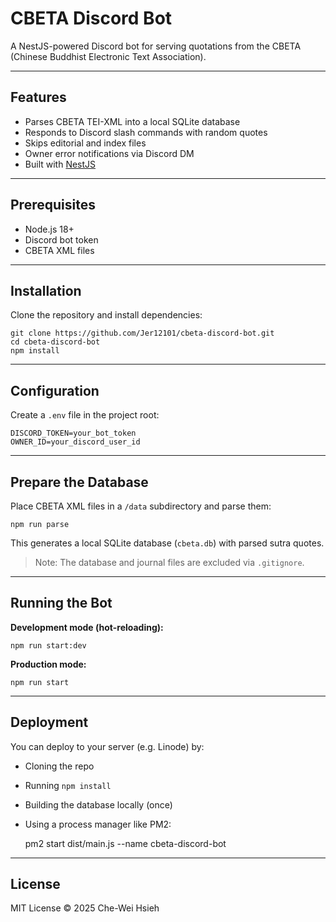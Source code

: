 # CBETA Discord Bot

A NestJS-powered Discord bot for serving quotations from the CBETA (Chinese Buddhist Electronic Text Association).

---

## Features

- Parses CBETA TEI-XML into a local SQLite database
- Responds to Discord slash commands with random quotes
- Skips editorial and index files
- Owner error notifications via Discord DM
- Built with [NestJS](https://nestjs.com/)

---

## Prerequisites

- Node.js 18+
- Discord bot token
- CBETA XML files

---

## Installation

Clone the repository and install dependencies:

    git clone https://github.com/Jer12101/cbeta-discord-bot.git
    cd cbeta-discord-bot
    npm install

---

## Configuration

Create a `.env` file in the project root:

    DISCORD_TOKEN=your_bot_token
    OWNER_ID=your_discord_user_id

---

## Prepare the Database

Place CBETA XML files in a `/data` subdirectory and parse them:

    npm run parse

This generates a local SQLite database (`cbeta.db`) with parsed sutra quotes.

> Note: The database and journal files are excluded via `.gitignore`.

---

## Running the Bot

**Development mode (hot-reloading):**

    npm run start:dev

**Production mode:**

    npm run start

---

## Deployment

You can deploy to your server (e.g. Linode) by:

- Cloning the repo
- Running `npm install`
- Building the database locally (once)
- Using a process manager like PM2:

    pm2 start dist/main.js --name cbeta-discord-bot

---

## License

MIT License © 2025 Che-Wei Hsieh

